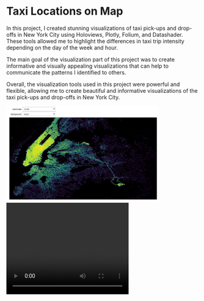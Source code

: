 # Taxi Locations on Map

In this project, I created stunning visualizations of taxi pick-ups and drop-offs in New York City using Holoviews, Plotly, Folium, and Datashader. These tools allowed me to highlight the differences in taxi trip intensity depending on the day of the week and hour.

The main goal of the visualization part of this project was to create informative and visually appealing visualizations that can help to communicate the patterns I identified to others. 

Overall, the visualization tools used in this project were powerful and flexible, allowing me to create beautiful and informative visualizations of the taxi pick-ups and drop-offs in New York City.

<img src='data/all_gif.gif' width=400>

<video width="320" height="240" controls>
  <source src="data/dynamic.mp4" type="video/mp4">
  Your browser does not support the video tag.
</video>

